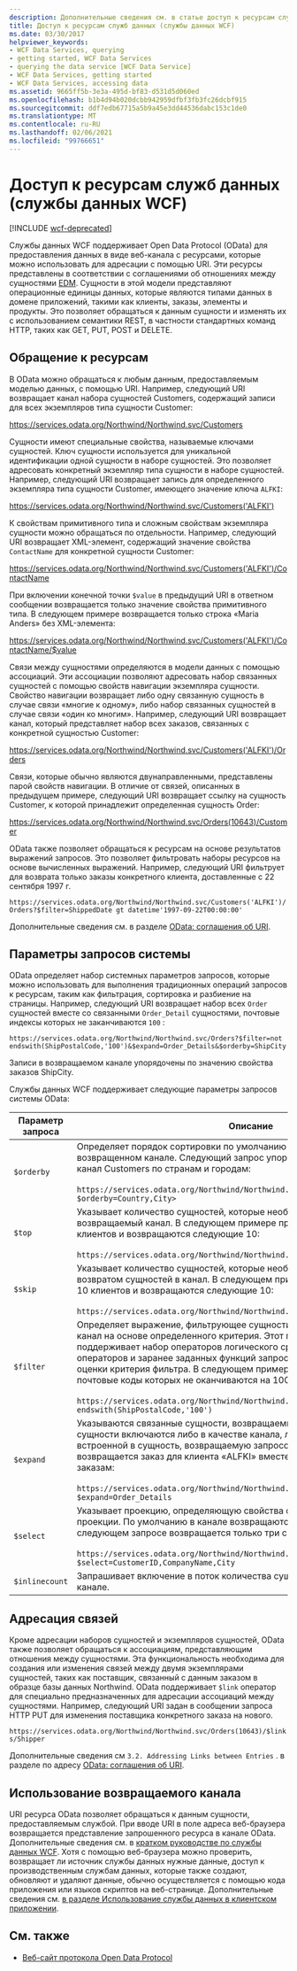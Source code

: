 ```yaml
---
description: Дополнительные сведения см. в статье доступ к ресурсам службы данных (службы данных WCF).
title: Доступ к ресурсам служб данных (службы данных WCF)
ms.date: 03/30/2017
helpviewer_keywords:
- WCF Data Services, querying
- getting started, WCF Data Services
- querying the data service [WCF Data Service]
- WCF Data Services, getting started
- WCF Data Services, accessing data
ms.assetid: 9665ff5b-3e3a-495d-bf83-d531d5d060ed
ms.openlocfilehash: b1b4d94b020dcbb942959dfbf3fb3fc26dcbf915
ms.sourcegitcommit: ddf7edb67715a5b9a45e3dd44536dabc153c1de0
ms.translationtype: MT
ms.contentlocale: ru-RU
ms.lasthandoff: 02/06/2021
ms.locfileid: "99766651"
---
```

# <a name="accessing-data-service-resources-wcf-data-services"></a>Доступ к ресурсам служб данных (службы данных WCF)

[!INCLUDE [wcf-deprecated](~/includes/wcf-deprecated.md)]

Службы данных WCF поддерживает Open Data Protocol (OData) для предоставления данных в виде веб-канала с ресурсами, которые можно использовать для адресации с помощью URI. Эти ресурсы представлены в соответствии с соглашениями об отношениях между сущностями [EDM](../adonet/entity-data-model.md). Сущности в этой модели представляют операционные единицы данных, которые являются типами данных в домене приложений, такими как клиенты, заказы, элементы и продукты. Это позволяет обращаться к данным сущности и изменять их с использованием семантики REST, в частности стандартных команд HTTP, таких как GET, PUT, POST и DELETE.  
  
## <a name="addressing-resources"></a>Обращение к ресурсам  

 В OData можно обращаться к любым данным, предоставляемым моделью данных, с помощью URI. Например, следующий URI возвращает канал набора сущностей Customers, содержащий записи для всех экземпляров типа сущности Customer:  
  
<https://services.odata.org/Northwind/Northwind.svc/Customers>
  
 Сущности имеют специальные свойства, называемые ключами сущностей. Ключ сущности используется для уникальной идентификации одной сущности в наборе сущностей. Это позволяет адресовать конкретный экземпляр типа сущности в наборе сущностей. Например, следующий URI возвращает запись для определенного экземпляра типа сущности Customer, имеющего значение ключа `ALFKI`:  
  
<https://services.odata.org/Northwind/Northwind.svc/Customers('ALFKI')>
  
 К свойствам примитивного типа и сложным свойствам экземпляра сущности можно обращаться по отдельности. Например, следующий URI возвращает XML-элемент, содержащий значение свойства `ContactName` для конкретной сущности Customer:  
  
<https://services.odata.org/Northwind/Northwind.svc/Customers('ALFKI')/ContactName>
  
 При включении конечной точки `$value` в предыдущий URI в ответном сообщении возвращается только значение свойства примитивного типа. В следующем примере возвращается только строка «Maria Anders» без XML-элемента:  
  
<https://services.odata.org/Northwind/Northwind.svc/Customers('ALFKI')/ContactName/$value>
  
 Связи между сущностями определяются в модели данных с помощью ассоциаций. Эти ассоциации позволяют адресовать набор связанных сущностей с помощью свойств навигации экземпляра сущности. Свойство навигации возвращает либо одну связанную сущность в случае связи «многие к одному», либо набор связанных сущностей в случае связи «один ко многим». Например, следующий URI возвращает канал, который представляет набор всех заказов, связанных с конкретной сущностью Customer:  
  
<https://services.odata.org/Northwind/Northwind.svc/Customers('ALFKI')/Orders>
  
 Связи, которые обычно являются двунаправленными, представлены парой свойств навигации. В отличие от связей, описанных в предыдущем примере, следующий URI возвращает ссылку на сущность Customer, к которой принадлежит определенная сущность Order:  
  
<https://services.odata.org/Northwind/Northwind.svc/Orders(10643)/Customer>
  
 OData также позволяет обращаться к ресурсам на основе результатов выражений запросов. Это позволяет фильтровать наборы ресурсов на основе вычисленных выражений. Например, следующий URI фильтрует для возврата только заказы конкретного клиента, доставленные с 22 сентября 1997 г.  
  
`https://services.odata.org/Northwind/Northwind.svc/Customers('ALFKI')/Orders?$filter=ShippedDate gt datetime'1997-09-22T00:00:00'`
  
 Дополнительные сведения см. в разделе [OData: соглашения об URI](https://www.odata.org/documentation/odata-version-2-0/uri-conventions/).
  
## <a name="system-query-options"></a>Параметры запросов системы  

 OData определяет набор системных параметров запросов, которые можно использовать для выполнения традиционных операций запросов к ресурсам, таким как фильтрация, сортировка и разбиение на страницы. Например, следующий URI возвращает набор всех `Order` сущностей вместе со связанными `Order_Detail` сущностями, почтовые индексы которых не заканчиваются `100` :  
  
`https://services.odata.org/Northwind/Northwind.svc/Orders?$filter=not endswith(ShipPostalCode,'100')&$expand=Order_Details&$orderby=ShipCity`
  
 Записи в возвращаемом канале упорядочены по значению свойства заказов ShipCity.  
  
 Службы данных WCF поддерживает следующие параметры запросов системы OData:  
  
|Параметр запроса|Описание|  
|------------------|-----------------|  
|`$orderby`|Определяет порядок сортировки по умолчанию для сущностей в возвращенном канале. Следующий запрос упорядочивает возвращаемый канал Customers по странам и городам:<br /><br /> `https://services.odata.org/Northwind/Northwind.svc/Customers?$orderby=Country,City>`|  
|`$top`|Указывает количество сущностей, которые необходимо включить в возвращаемый канал. В следующем примере пропускаются первые 10 клиентов и возвращаются следующие 10:<br /><br /> `https://services.odata.org/Northwind/Northwind.svc/Customers?$skip=10&$top=10`|  
|`$skip`|Указывает количество сущностей, которые необходимо пропустить перед возвратом сущностей в канал. В следующем примере пропускаются первые 10 клиентов и возвращаются следующие 10:<br /><br /> `https://services.odata.org/Northwind/Northwind.svc/Customers?$skip=10&$top=10`|  
|`$filter`|Определяет выражение, фильтрующее сущности, которые возвращаются в канал на основе определенного критерия. Этот параметр запроса поддерживает набор операторов логического сравнения, арифметических операторов и заранее заданных функций запроса, которые используются для оценки критерия фильтра. В следующем примере возвращаются все заказы, почтовые коды которых не оканчиваются на 100:<br /><br /> `https://services.odata.org/Northwind/Northwind.svc/Orders?$filter=not endswith(ShipPostalCode,'100')`|  
|`$expand`|Указываются связанные сущности, возвращаемые запросом. Связанные сущности включаются либо в качестве канала, либо в качестве записи, встроенной в сущность, возвращаемую запросом. В следующем примере возвращается заказ для клиента «ALFKI» вместе со сведениями по всем заказам:<br /><br /> `https://services.odata.org/Northwind/Northwind.svc/Customers('ALFKI')/Orders?$expand=Order_Details`|  
|`$select`|Указывает проекцию, определяющую свойства сущности, возвращаемые в проекции. По умолчанию в канале возвращаются все свойства сущности. В следующем запросе возвращается только три свойства сущности `Customer`:<br /><br /> `https://services.odata.org/Northwind/Northwind.svc/Customers?$select=CustomerID,CompanyName,City`|  
|`$inlinecount`|Запрашивает включение в поток количества сущностей, возвращаемых в канале.|  
  
## <a name="addressing-relationships"></a>Адресация связей  

 Кроме адресации наборов сущностей и экземпляров сущностей, OData также позволяет обращаться к ассоциациям, представляющим отношения между сущностями. Эта функциональность необходима для создания или изменения связей между двумя экземплярами сущностей, таких как поставщик, связанный с данным заказом в образце базы данных Northwind. OData поддерживает `$link` оператор для специально предназначенных для адресации ассоциаций между сущностями. Например, следующий URI задан в сообщении запроса HTTP PUT для изменения поставщика конкретного заказа на нового.  
  
`https://services.odata.org/Northwind/Northwind.svc/Orders(10643)/$links/Shipper`
  
 Дополнительные сведения см `3.2. Addressing Links between Entries` . в разделе по адресу [OData: соглашения об URI](https://www.odata.org/documentation/odata-version-2-0/uri-conventions/).
  
## <a name="consuming-the-returned-feed"></a>Использование возвращаемого канала  

 URI ресурса OData позволяет обращаться к данным сущности, предоставляемым службой. При вводе URI в поле адреса веб-браузера возвращается представление запрошенного ресурса в канале OData. Дополнительные сведения см. в [кратком руководстве по службы данных WCF](quickstart-wcf-data-services.md). Хотя с помощью веб-браузера можно проверить, возвращает ли источник службы данных нужные данные, доступ к производственным службам данных, которые также создают, обновляют и удаляют данные, обычно осуществляется с помощью кода приложения или языков скриптов на веб-странице. Дополнительные сведения см. [в разделе Использование службы данных в клиентском приложении](using-a-data-service-in-a-client-application-wcf-data-services.md).  
  
## <a name="see-also"></a>См. также

- [Веб-сайт протокола Open Data Protocol](https://www.odata.org/)
